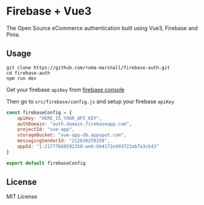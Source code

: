 # Firebase + Vue3

The Open Source eCommerce authentication built using Vue3, Firebase and Pinia.

## Usage

```
git clone https://github.com/roma-marshall/firebase-auth.git
cd firebase-auth
npm run dev
```
Get your firebase `apiKey` from [firebase console](https://firebase.google.com/)

Then go to `src/firebase/config.js` and setup your firebase `apiKey`

```javascript
const firebaseConfig = {
    apiKey: "HERE_IS_YOUR_API_KEY",
    authDomain: "auth.domain.firebaseapp.com",
    projectId: "vue-app",
    storageBucket: "vue-app-db.appspot.com",
    messagingSenderId: "212636259258",
    appId: "1:21777668592358:web:bb4172e493722ab7a3cb43"
}

export default firebaseConfig
```


## License
MIT License
